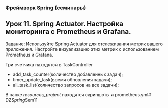 ### Фреймворк Spring (семинары)
## Урок 11. Spring Actuator. Настройка мониторинга с Prometheus и Grafana.
Задание: Используйте Spring Actuator для отслеживания метрик вашего приложения. Настройте визуализацию этих метрик с использованием Prometheus и Grafana.

Три счетчика находятся в TaskController
- add_task_counter(количество добавленных задач);
- timer_update_task(время обновления задачи);
- all_task_list(количество запросов на все задачи);

В папке _resources_project_ находятся скриншоты и prometheus.yml#   D Z _ S p r i n g _ S e m 1 1  
 